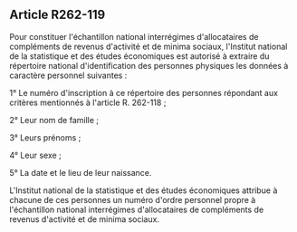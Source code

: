 ## Article R262-119

Pour constituer l'échantillon national interrégimes d'allocataires de compléments de revenus d'activité et
de minima sociaux, l'Institut national de la statistique et des études économiques est autorisé à extraire du
répertoire national d'identification des personnes physiques les données à caractère personnel suivantes :

1° Le numéro d'inscription à ce répertoire des personnes répondant aux critères mentionnés à l'article R.
262-118 ;

2° Leur nom de famille ;

3° Leurs prénoms ;

4° Leur sexe ;

5° La date et le lieu de leur naissance.

L'Institut national de la statistique et des études économiques attribue à chacune de ces personnes un numéro
d'ordre personnel propre à l'échantillon national interrégimes d'allocataires de compléments de revenus
d'activité et de minima sociaux.

